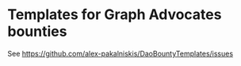 # Templates for Graph Advocates bounties
See https://github.com/alex-pakalniskis/DaoBountyTemplates/issues
